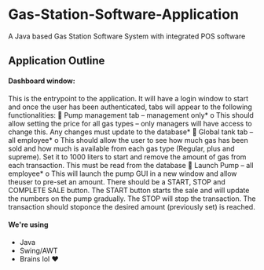 # Gas-Station-Software-Application
A Java based Gas Station Software System with integrated POS software

## Application Outline
#### Dashboard window:
This is the entrypoint to the application. It will have a login window to start and once the user has been authenticated, tabs will appear to the following functionalities:
   Pump management tab – management only*
     o This should allow setting the price for all gas types – only managers will have access to change this. Any changes must update to the database*
   Global tank tab – all employee*
     o This should allow the user to see how much gas has been sold and how much is available from each gas type (Regular, plus and supreme). Set it to 1000 liters to start and remove the amount of gas from each transaction. This must be read from the database
   Launch Pump – all employee*
     o This will launch the pump GUI in a new window and allow theuser to pre-set an amount. There should be a START, STOP and COMPLETE SALE button. The START button starts the sale and will update the numbers on the pump gradually. The STOP will stop the transaction. The transaction should stoponce the desired amount (previously set) is reached. 
     
     
#### We're using
  * Java
  * Swing/AWT
  * Brains lol ❤
